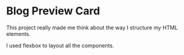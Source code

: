 # Blog Preview Card

This project really made me think about the way I structure 
my HTML elements. 

I used flexbox to layout all the components.